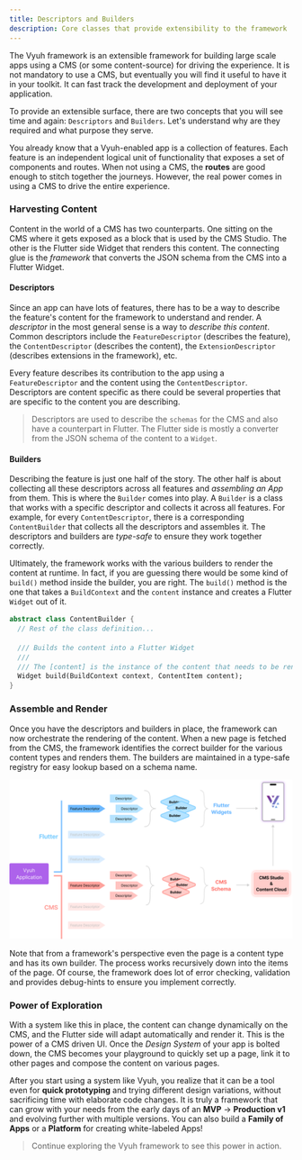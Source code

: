 ```yaml
---
title: Descriptors and Builders
description: Core classes that provide extensibility to the framework
---
```


The Vyuh framework is an extensible framework for building large scale apps
using a CMS (or some content-source) for driving the experience. It is not
mandatory to use a CMS, but eventually you will find it useful to have it in
your toolkit. It can fast track the development and deployment of your
application.

To provide an extensible surface, there are two concepts that you will see time
and again: `Descriptors` and `Builders`. Let's understand why are they required
and what purpose they serve.

You already know that a Vyuh-enabled app is a collection of features. Each
feature is an independent logical unit of functionality that exposes a set of
components and routes. When not using a CMS, the **routes** are good enough to
stitch together the journeys. However, the real power comes in using a CMS to
drive the entire experience.

### Harvesting Content

Content in the world of a CMS has two counterparts. One sitting on the CMS where
it gets exposed as a block that is used by the CMS Studio. The other is the
Flutter side Widget that renders this content. The connecting glue is the
_framework_ that converts the JSON schema from the CMS into a Flutter Widget.

#### Descriptors

Since an app can have lots of features, there has to be a way to describe the
feature's content for the framework to understand and render. A _descriptor_ in
the most general sense is a way to _describe this content_. Common descriptors
include the `FeatureDescriptor` (describes the feature), the `ContentDescriptor`
(describes the content), the `ExtensionDescriptor` (describes extensions in the
framework), etc.

Every feature describes its contribution to the app using a `FeatureDescriptor`
and the content using the `ContentDescriptor`. Descriptors are content specific
as there could be several properties that are specific to the content you are
describing.

> Descriptors are used to describe the `schemas` for the CMS and also have a
> counterpart in Flutter. The Flutter side is mostly a converter from the JSON
> schema of the content to a `Widget`.

#### Builders

Describing the feature is just one half of the story. The other half is about
collecting all these descriptors across all features and _assembling an App_
from them. This is where the `Builder` comes into play. A `Builder` is a class
that works with a specific descriptor and collects it across all features. For
example, for every `ContentDescriptor`, there is a corresponding
`ContentBuilder` that collects all the descriptors and assembles it. The
descriptors and builders are _type-safe_ to ensure they work together correctly.

Ultimately, the framework works with the various builders to render the content
at runtime. In fact, if you are guessing there would be some kind of `build()`
method inside the builder, you are right. The `build()` method is the one that
takes a `BuildContext` and the `content` instance and creates a Flutter `Widget`
out of it.

```dart
abstract class ContentBuilder {
  // Rest of the class definition...

  /// Builds the content into a Flutter Widget
  ///
  /// The [content] is the instance of the content that needs to be rendered.
  Widget build(BuildContext context, ContentItem content);
}
```

### Assemble and Render

Once you have the descriptors and builders in place, the framework can now
orchestrate the rendering of the content. When a new page is fetched from the
CMS, the framework identifies the correct builder for the various content types
and renders them. The builders are maintained in a type-safe registry for easy
lookup based on a schema name.

![Descriptors and Builders working together to orchestrate Content + Presentation](../../../assets/descriptors-builders.png)

Note that from a framework's perspective even the page is a content type and has
its own builder. The process works recursively down into the items of the page.
Of course, the framework does lot of error checking, validation and provides
debug-hints to ensure you implement correctly.

### Power of Exploration

With a system like this in place, the content can change dynamically on the CMS,
and the Flutter side will adapt automatically and render it. This is the power
of a CMS driven UI. Once the _Design System_ of your app is bolted down, the CMS
becomes your playground to quickly set up a page, link it to other pages and
compose the content on various pages.

After you start using a system like Vyuh, you realize that it can be a tool even
for **quick prototyping** and trying different design variations, without
sacrificing time with elaborate code changes. It is truly a framework that can
grow with your needs from the early days of an **MVP** -> **Production v1** and
evolving further with multiple versions. You can also build a **Family of Apps**
or a **Platform** for creating white-labeled Apps!&#x20;

> Continue exploring the Vyuh framework to see this power in action.
